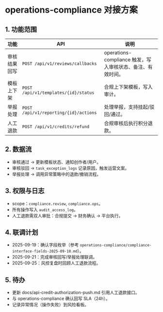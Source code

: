 ﻿# operations-compliance 对接方案

## 1. 功能范围
| 功能 | API | 说明 |
| --- | --- | --- |
| 审核结果回写 | `POST /api/v1/reviews/callbacks` | operations-compliance 触发，写入审核状态、备注、有效时间。|
| 模板上下架 | `POST /api/v1/templates/{id}/status` | 合规上下架模板，写入审计。|
| 举报处理 | `POST /api/v1/reporting/{id}/actions` | 处理举报，支持挂起/驳回/通过。|
| 人工退款 | `POST /api/v1/credits/refund` | 合规审核后执行积分退款。|

## 2. 数据流
- 审核通过 → 更新模板状态、通知创作者/用户。
- 审核驳回 → `task_exception_logs` 记录原因，触发运营文案。
- 举报处理 → 调用异常策略中的退款/撤销流程。

## 3. 权限与日志
- scope：`compliance.review`, `compliance.ops`。
- 所有操作写入 `audit_access_log`。
- 人工退款需双人审批：合规提交 → 财务确认 → 平台执行。

## 4. 联调计划
- 2025-09-19：确认字段枚举（参考 `operations-compliance/compliance-interface-fields-2025-09-18.md`）。
- 2025-09-21：完成审核回写/举报处理联调。
- 2025-09-25：风控复盘时回顾人工退款流程。

## 5. 待办
- 更新 docs/api-credit-authorization-push.md 引用人工退款接口。
- 与 operations-compliance 确认回写 SLA（24h）。
- 记录异常情况（操作失败）到风险看板。
